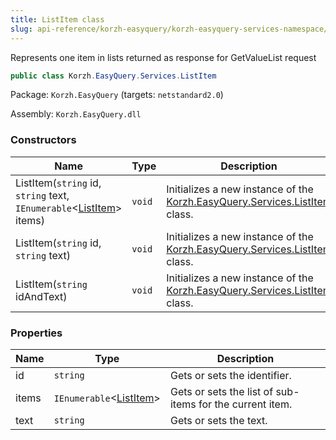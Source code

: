```yaml
---
title: ListItem class
slug: api-reference/korzh-easyquery/korzh-easyquery-services-namespace/listitem-class
---
```

Represents one item in lists returned as response for GetValueList request
```csharp
public class Korzh.EasyQuery.Services.ListItem

```
Package: `Korzh.EasyQuery` (targets: `netstandard2.0`)

Assembly: `Korzh.EasyQuery.dll`

### Constructors

| Name | Type | Description | 
| --- | --- | --- | 
| ListItem(`string` id, `string` text, `IEnumerable`&lt;[ListItem](api-reference/korzh-easyquery/korzh-easyquery-services-namespace/listitem-class)&gt; items) | `void` | Initializes a new instance of the [Korzh.EasyQuery.Services.ListItem](api-reference/korzh-easyquery/korzh-easyquery-services-namespace/listitem-class) class. | 
| ListItem(`string` id, `string` text) | `void` | Initializes a new instance of the [Korzh.EasyQuery.Services.ListItem](api-reference/korzh-easyquery/korzh-easyquery-services-namespace/listitem-class) class. | 
| ListItem(`string` idAndText) | `void` | Initializes a new instance of the [Korzh.EasyQuery.Services.ListItem](api-reference/korzh-easyquery/korzh-easyquery-services-namespace/listitem-class) class. | 


### Properties

| Name | Type | Description | 
| --- | --- | --- | 
| id | `string` | Gets or sets the identifier. | 
| items | `IEnumerable`&lt;[ListItem](api-reference/korzh-easyquery/korzh-easyquery-services-namespace/listitem-class)&gt; | Gets or sets the list of sub-items for the current item. | 
| text | `string` | Gets or sets the text. |